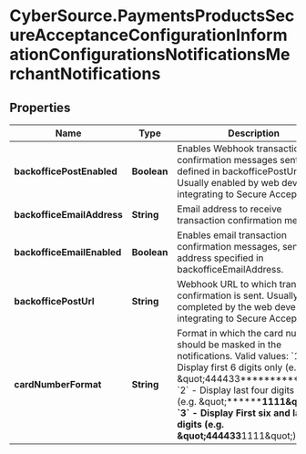# CyberSource.PaymentsProductsSecureAcceptanceConfigurationInformationConfigurationsNotificationsMerchantNotifications

## Properties
Name | Type | Description | Notes
------------ | ------------- | ------------- | -------------
**backofficePostEnabled** | **Boolean** | Enables Webhook transaction confirmation messages sent to URL defined in backofficePostUrl. Usually enabled by web developers integrating to Secure Acceptance. | [optional] 
**backofficeEmailAddress** | **String** | Email address to receive transaction confirmation messages. | [optional] 
**backofficeEmailEnabled** | **Boolean** | Enables email transaction confirmation messages, sent to the address specified in backofficeEmailAddress. | [optional] 
**backofficePostUrl** | **String** | Webhook URL to which transaction confirmation is sent. Usually completed by the web developers integrating to Secure Acceptance. | [optional] 
**cardNumberFormat** | **String** | Format in which the card number should be masked in the notifications.   Valid values: &#x60;1&#x60; - Display first 6 digits only (e.g. \&quot;444433**********\&quot;)  &#x60;2&#x60; - Display last four digits only (e.g. \&quot;************1111\&quot;)  &#x60;3&#x60; - Display First six and last four digits (e.g. \&quot;444433******1111\&quot;)  | [optional] 


